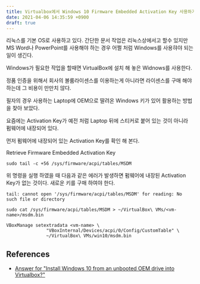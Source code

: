 ```yaml
---
title: Virtualbox에서 Windows 10 Firmware Embedded Activation Key 사용하기
date: 2021-04-06 14:35:59 +0900
draft: true
---
```


리눅스를 기본 OS로 사용하고 있다. 간단한 문서 작업은 리눅스상에서고 할수 있지만 MS Word나 PowerPoint를 사용해야 하는 경우 어쩔 처럼 Windows를 사용햐야 되는일이 생긴다. 

Windows가 필요한 작업을 할때면 VirtualBox에 설치 해 놓은 Widnows를 사용한다. 

정품 인증을 위해서 회사의 볼륨라이센스를 이용하는게 아니라면 라이센스를 구매 해야 하는데 그 비용이 만만치 않다.

필자의 경우 사용하는 Laptop에 OEM으로 딸려온 Windows 키가 있어 활용하는 방법을 찾아 보았다. 


요즘에는 Activation Key가 예전 처럼 Laptop 뒤에 스티커로 붙어 있는 것이 아니라 펌웨어에 내장되어 있다. 


먼저 펌웨어에 내장되어 있는 Activation Key를 확인 해 본다. 

Retrieve Firmware Embedded Activation Key

```
sudo tail -c +56 /sys/firmware/acpi/tables/MSDM
```

<!--more-->

위 명령을 실행 하였을 때 다음과 같은 에러가 발생하면 펌웨어에 내장된 Activation Key가 없는 것이다. 새로운 키를 구매 하여야 한다. 

```
tail: cannot open '/sys/firmware/acpi/tables/MSDM' for reading: No such file or directory
```

```
sudo cat /sys/firmware/acpi/tables/MSDM > ~/VirtualBox\ VMs/<vm-name>/msdm.bin

VBoxManage setextradata <vm-name> \
               "VBoxInternal/Devices/acpi/0/Config/CustomTable" \
               ~/VirtualBox\ VMs/win10/msdm.bin
```

## References

* [Answer for "Install Windows 10 from an unbooted OEM drive into Virtualbox?"](https://superuser.com/a/1329935)